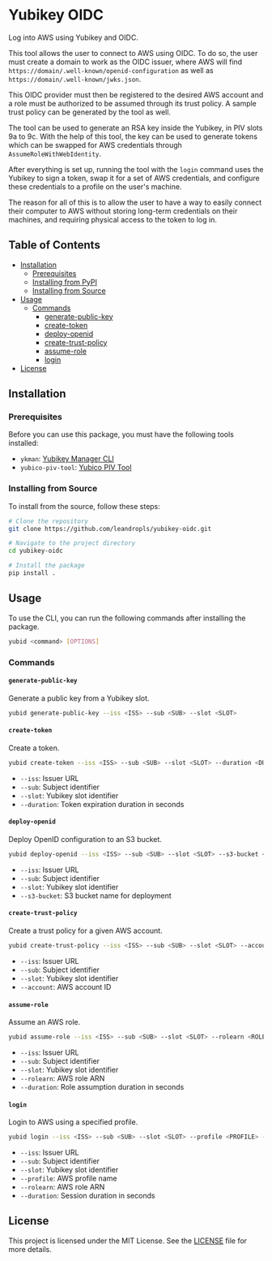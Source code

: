 # Yubikey OIDC

Log into AWS using Yubikey and OIDC.

This tool allows the user to connect to AWS using OIDC. To do so, the user must create a domain to work as the OIDC issuer, where AWS will find `https://domain/.well-known/openid-configuration` as well as `https://domain/.well-known/jwks.json`.

This OIDC provider must then be registered to the desired AWS account and a role must be authorized to be assumed through its trust policy. A sample trust policy can be generated by the tool as well.

The tool can be used to generate an RSA key inside the Yubikey, in PIV slots 9a to 9c. With the help of this tool, the key can be used to generate tokens which can be swapped for AWS credentials through `AssumeRoleWithWebIdentity`.

After everything is set up, running the tool with the `login` command uses the Yubikey to sign a token, swap it for a set of AWS credentials, and configure these credentials to a profile on the user's machine.

The reason for all of this is to allow the user to have a way to easily connect their computer to AWS without storing long-term credentials on their machines, and requiring physical access to the token to log in.


## Table of Contents

- [Installation](#installation)
  - [Prerequisites](#prerequisites)
  - [Installing from PyPI](#installing-from-pypi)
  - [Installing from Source](#installing-from-source)
- [Usage](#usage)
  - [Commands](#commands)
    - [generate-public-key](#generate-public-key)
    - [create-token](#create-token)
    - [deploy-openid](#deploy-openid)
    - [create-trust-policy](#create-trust-policy)
    - [assume-role](#assume-role)
    - [login](#login)
- [License](#license)

## Installation

### Prerequisites

Before you can use this package, you must have the following tools installed:

- `ykman`: [Yubikey Manager CLI](https://docs.yubico.com/software/yubikey/tools/ykman/)
- `yubico-piv-tool`: [Yubico PIV Tool](https://developers.yubico.com/yubico-piv-tool/)

### Installing from Source

To install from the source, follow these steps:

```bash
# Clone the repository
git clone https://github.com/leandropls/yubikey-oidc.git

# Navigate to the project directory
cd yubikey-oidc

# Install the package
pip install .
```

## Usage

To use the CLI, you can run the following commands after installing the package.

```bash
yubid <command> [OPTIONS]
```

### Commands

#### `generate-public-key`

Generate a public key from a Yubikey slot.

```bash
yubid generate-public-key --iss <ISS> --sub <SUB> --slot <SLOT>
```

#### `create-token`

Create a token.

```bash
yubid create-token --iss <ISS> --sub <SUB> --slot <SLOT> --duration <DURATION>
```

- `--iss`: Issuer URL
- `--sub`: Subject identifier
- `--slot`: Yubikey slot identifier
- `--duration`: Token expiration duration in seconds

#### `deploy-openid`

Deploy OpenID configuration to an S3 bucket.

```bash
yubid deploy-openid --iss <ISS> --sub <SUB> --slot <SLOT> --s3-bucket <S3_BUCKET>
```

- `--iss`: Issuer URL
- `--sub`: Subject identifier
- `--slot`: Yubikey slot identifier
- `--s3-bucket`: S3 bucket name for deployment

#### `create-trust-policy`

Create a trust policy for a given AWS account.

```bash
yubid create-trust-policy --iss <ISS> --sub <SUB> --slot <SLOT> --account <ACCOUNT>
```

- `--iss`: Issuer URL
- `--sub`: Subject identifier
- `--slot`: Yubikey slot identifier
- `--account`: AWS account ID

#### `assume-role`

Assume an AWS role.

```bash
yubid assume-role --iss <ISS> --sub <SUB> --slot <SLOT> --rolearn <ROLEARN> --duration <DURATION>
```

- `--iss`: Issuer URL
- `--sub`: Subject identifier
- `--slot`: Yubikey slot identifier
- `--rolearn`: AWS role ARN
- `--duration`: Role assumption duration in seconds

#### `login`

Login to AWS using a specified profile.

```bash
yubid login --iss <ISS> --sub <SUB> --slot <SLOT> --profile <PROFILE> --rolearn <ROLEARN> --duration <DURATION>
```

- `--iss`: Issuer URL
- `--sub`: Subject identifier
- `--slot`: Yubikey slot identifier
- `--profile`: AWS profile name
- `--rolearn`: AWS role ARN
- `--duration`: Session duration in seconds

## License

This project is licensed under the MIT License. See the [LICENSE](LICENSE) file for more details.
